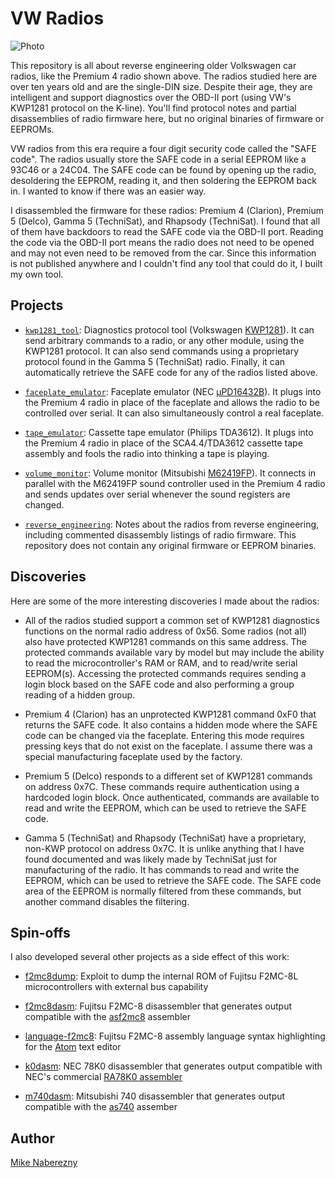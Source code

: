 # VW Radios

![Photo](https://user-images.githubusercontent.com/52712/38045152-b4fae3bc-3270-11e8-9463-c228bd5f6f46.jpg)

This repository is all about reverse engineering older Volkswagen car radios, like the Premium 4
radio shown above.  The radios studied here are over ten years old and are the single-DIN
size.  Despite their age, they are intelligent and support
diagnostics over the OBD-II port (using VW's KWP1281 protocol on the K-line).  You'll find
protocol notes and partial disassemblies of radio firmware here, but no original binaries
of firmware or EEPROMs.

VW radios from this era require a four digit security code called the "SAFE code".  The radios usually store the SAFE code in a serial EEPROM like a 93C46 or a 24C04.  The SAFE code can be found by opening up the radio, desoldering the EEPROM, reading it, and then soldering the EEPROM back in.  I wanted to know if there was an easier way.

I disassembled the firmware for these radios: Premium 4 (Clarion), Premium 5 (Delco), Gamma 5 (TechniSat), and Rhapsody (TechniSat).  I found that all of them have backdoors to read the SAFE code via the OBD-II port.  Reading the code via the OBD-II port means the radio does not need to be opened and may not even need to be removed from the car.  Since this information is not published anywhere and I couldn't find any tool that could do it, I built my own tool.

## Projects

- [`kwp1281_tool`](./kwp1281_tool/):  Diagnostics protocol tool (Volkswagen [KWP1281](https://translate.google.com/translate?hl=en&sl=de&tl=en&u=https%3A%2F%2Fde.wikipedia.org%2Fwiki%2FKWP1281)).  It can send arbitrary commands to a radio, or any other module, using the KWP1281 protocol.  It can also send commands using a proprietary protocol found in the Gamma 5 (TechniSat) radio.  Finally, it can automatically retrieve the SAFE code for any of the radios listed above.


- [`faceplate_emulator`](./faceplate_emulator/): Faceplate emulator (NEC [µPD16432B](http://6502.org/documents/datasheets/nec/nec_upd16432b_2000_dec.pdf)).  It plugs into the Premium 4 radio in place of the faceplate and allows the radio to be controlled over serial.  It can also simultaneously control a real faceplate.

- [`tape_emulator`](./tape_emulator/): Cassette tape emulator (Philips TDA3612).  It plugs into the Premium 4 radio in place of the SCA4.4/TDA3612 cassette tape assembly and fools the radio into thinking a tape is playing.

- [`volume_monitor`](./volume_monitor/): Volume monitor (Mitsubishi [M62419FP](https://web.archive.org/web/20180328173343/http://pdf.datasheetcatalog.com/datasheet/MitsubishiElectricCorporation/mXrwwyx.pdf)).
It connects in parallel with the M62419FP sound controller used in the Premium 4 radio and sends updates over serial whenever the sound registers are changed.

- [`reverse_engineering`](./reverse_engineering/): Notes about the radios from reverse engineering, including commented disassembly listings of radio firmware.  This repository does not contain any original firmware or EEPROM binaries.

## Discoveries

Here are some of the more interesting discoveries I made about the radios:

- All of the radios studied support a common set of KWP1281 diagnostics functions on the normal radio address of 0x56.  Some radios (not all) also have protected KWP1281 commands on this same address.  The protected commands available vary by model but may include the ability to read the microcontroller's RAM or RAM, and to read/write serial EEPROM(s).  Accessing the protected commands requires sending a login block based on the SAFE code and also performing a group reading of a hidden group.

- Premium 4 (Clarion) has an unprotected KWP1281 command 0xF0 that returns the SAFE code.  It also contains a hidden mode where the SAFE code can be changed via the faceplate.  Entering this mode requires pressing keys that do not exist on the faceplate.  I assume there was a special manufacturing faceplate used by the factory.

- Premium 5 (Delco) responds to a different set of KWP1281 commands on address 0x7C.  These commands require authentication using a hardcoded login block.  Once authenticated, commands are available to read and write the EEPROM, which can be used to retrieve the SAFE code.

- Gamma 5 (TechniSat) and Rhapsody (TechniSat) have a proprietary, non-KWP protocol on address 0x7C.  It is unlike anything that I have found documented and was likely made by TechniSat just for manufacturing of the radio.  It has commands to read and write the EEPROM, which can be used to retrieve the SAFE code.  The SAFE code area of the EEPROM is normally filtered from these commands, but another command disables the filtering.

## Spin-offs

I also developed several other projects as a side effect of this work:

- [f2mc8dump](https://github.com/mnaberez/f2mc8dump): Exploit to dump the internal ROM of Fujitsu F2MC-8L microcontrollers with external bus capability

- [f2mc8dasm](https://github.com/mnaberez/f2mc8dasm): Fujitsu F2MC-8 disassembler that generates output compatible with the [asf2mc8](http://shop-pdp.net/ashtml/asf2mc.htm) assembler

- [language-f2mc8](https://github.com/mnaberez/language-f2mc8): Fujitsu F2MC-8 assembly language syntax highlighting for the [Atom](https://atom.io) text editor

- [k0dasm](https://github.com/mnaberez/k0dasm): NEC 78K0 disassembler that generates output compatible with NEC's commercial [RA78K0 assembler](https://web.archive.org/web/20180604213218/https://www.renesas.com/en-us/products/software-tools/tools/compiler-assembler/assembler-package-for-78k0-ra78k0.html)

- [m740dasm](https://github.com/mnaberez/m740dasm): Mitsubishi 740 disassembler that generates output compatible with the [as740](http://shop-pdp.net/ashtml/as740.htm) assember

## Author

[Mike Naberezny](https://github.com/mnaberez)
